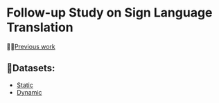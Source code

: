 # Follow-up Study on Sign Language Translation

👨‍🎓[Previous work](https://github.com/dancsomarci/sign-language)

## 👀Datasets:

- [Static](https://www.kaggle.com/datasets/marcelldancs/tdk-v2-static)
- [Dynamic](https://www.kaggle.com/datasets/marcelldancs/tdk-v2-sequential)
